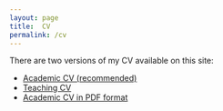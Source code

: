 ```yaml
---
layout: page
title:  CV
permalink: /cv
---
```

There are two versions of my CV available on this site:

- [Academic CV (recommended)](cv/cv-pt_br)
- [Teaching CV](cv/cv-en_us)
- [Academic CV in PDF format](pdf/myCV.pdf)
